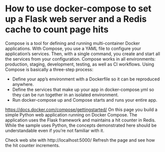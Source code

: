 # How to use docker-compose to set up a Flask web server and a Redis cache to count page hits

Compose is a tool for defining and running multi-container Docker applications. 
With Compose, you use a YAML file to configure your application’s services. 
Then, with a single command, you create and start all the services from your configuration. 
Compose works in all environments: production, staging, development, testing, as well as CI workflows. 
Using Compose is basically a three-step process:
+ Define your app’s environment with a Dockerfile so it can be reproduced anywhere.
+ Define the services that make up your app in docker-compose.yml so they can be run together in an isolated environment.
+ Run docker-compose up and Compose starts and runs your entire app.

https://docs.docker.com/compose/gettingstarted/
On this page you build a simple Python web application running on Docker Compose. 
The application uses the Flask framework and maintains a hit counter in Redis. 
While the sample uses Python, the concepts demonstrated here should be understandable 
even if you’re not familiar with it.

Check web site with http://localhost:5000/
Refresh the page and see how the hit counter increments.
